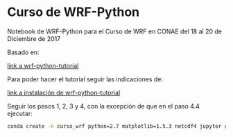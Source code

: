 # Curso de WRF-Python

Notebook de WRF-Python para el Curso de WRF en CONAE del 18 al 20 de Diciembre de 2017

Basado en:

[link a wrf-python-tutorial](https://github.com/NCAR/wrf_python_tutorial)

Para poder hacer el tutorial seguir las indicaciones de:

[link a instalación de wrf-python-tutorial](http://wrf-python.readthedocs.io/en/latest/workshop.html)

Seguir los pasos 1, 2, 3 y 4, con la excepción de que en el paso 4.4 ejecutar:

```bash
conda create -n curso_wrf python=2.7 matplotlib=1.5.3 netcdf4 jupyter git wrf-python basemap numpy pandas xarray
```
